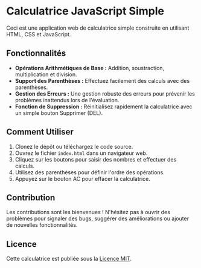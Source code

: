 # Calculatrice JavaScript Simple

Ceci est une application web de calculatrice simple construite en utilisant HTML, CSS et JavaScript.

## Fonctionnalités

- **Opérations Arithmétiques de Base :** Addition, soustraction, multiplication et division.
- **Support des Parenthèses :** Effectuez facilement des calculs avec des parenthèses.
- **Gestion des Erreurs :** Une gestion robuste des erreurs pour prévenir les problèmes inattendus lors de l'évaluation.
- **Fonction de Suppression :** Réinitialisez rapidement la calculatrice avec un simple bouton Supprimer (DEL).

## Comment Utiliser

1. Clonez le dépôt ou téléchargez le code source.
2. Ouvrez le fichier `index.html` dans un navigateur web.
3. Cliquez sur les boutons pour saisir des nombres et effectuer des calculs.
4. Utilisez des parenthèses pour définir l'ordre des opérations.
5. Appuyez sur le bouton AC pour effacer la calculatrice.

## Contribution

Les contributions sont les bienvenues ! N'hésitez pas à ouvrir des problèmes pour signaler des bugs, suggérer des améliorations ou ajouter de nouvelles fonctionnalités.

## Licence

Cette calculatrice est publiée sous la [Licence MIT](LICENSE).
